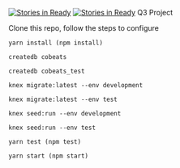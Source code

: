 [![Stories in Ready](https://badge.waffle.io/grabc59/cobeats.png?label=ready&title=Ready)](https://waffle.io/grabc59/cobeats)
[![Stories in Ready](https://badge.waffle.io/grabc59/cobeats.png?label=ready&title=Ready)](https://waffle.io/grabc59/cobeats)
Q3 Project

Clone this repo, follow the steps to configure 

```yarn install (npm install)```

```createdb cobeats```

```createdb cobeats_test```

```knex migrate:latest --env development```

```knex migrate:latest --env test```

```knex seed:run --env development```

```knex seed:run --env test```

```yarn test (npm test)```

```yarn start (npm start)``` 
